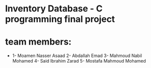  # Inventory Database - C programming final project
 # team members: 
  *  1- Moamen Nasser Asaad
   2- Abdallah Emad
   3- Mahmoud Nabil Mohamed
   4- Said Ibrahim Zarad
   5- Mostafa Mahmoud Mohamed
